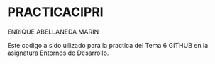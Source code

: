 # PRACTICACIPRI
ENRIQUE ABELLANEDA MARIN


Este codigo a sido uilizado para la practica del Tema 6 GITHUB en la asignatura Entornos de Desarrollo.
